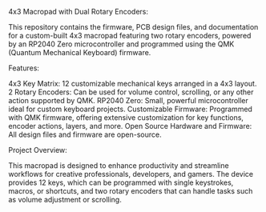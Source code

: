4x3 Macropad with Dual Rotary Encoders:

This repository contains the firmware, PCB design files, and documentation for a custom-built 4x3 macropad featuring two rotary encoders, powered by an RP2040 Zero microcontroller and programmed using the QMK (Quantum Mechanical Keyboard) firmware.

Features:

4x3 Key Matrix: 12 customizable mechanical keys arranged in a 4x3 layout.
2 Rotary Encoders: Can be used for volume control, scrolling, or any other action supported by QMK.
RP2040 Zero: Small, powerful microcontroller ideal for custom keyboard projects.
Customizable Firmware: Programmed with QMK firmware, offering extensive customization for key functions, encoder actions, layers, and more.
Open Source Hardware and Firmware: All design files and firmware are open-source.

Project Overview:

This macropad is designed to enhance productivity and streamline workflows for creative professionals, developers, and gamers. The device provides 12 keys, which can be programmed with single keystrokes, macros, or shortcuts, and two rotary encoders that can handle tasks such as volume adjustment or scrolling.
